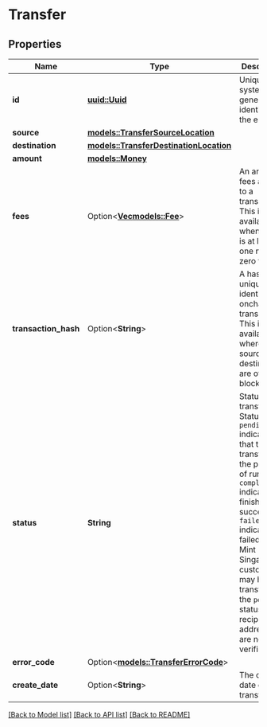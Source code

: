 # Transfer

## Properties

Name | Type | Description | Notes
------------ | ------------- | ------------- | -------------
**id** | [**uuid::Uuid**](uuid::Uuid.md) | Unique system generated identifier for the entity. | 
**source** | [**models::TransferSourceLocation**](TransferSourceLocation.md) |  | 
**destination** | [**models::TransferDestinationLocation**](TransferDestinationLocation.md) |  | 
**amount** | [**models::Money**](Money.md) |  | 
**fees** | Option<[**Vec<models::Fee>**](Fee.md)> | An array of fees applied to a transaction. This is only available when there is at least one non-zero fee. | [optional]
**transaction_hash** | Option<**String**> | A hash that uniquely identifies the onchain transaction. This is only available where either source or destination are of type blockchain. | [optional]
**status** | **String** | Status of the transfer. Status `pending` indicates that the transfer is in the process of running; `complete` indicates it finished successfully; `failed` indicates it failed. Circle Mint Singapore customers may have transfers in the `pending` status if the recipient addresses are not verified. | 
**error_code** | Option<[**models::TransferErrorCode**](TransferErrorCode.md)> |  | [optional]
**create_date** | Option<**String**> | The create date of the transfer. | [optional]

[[Back to Model list]](../README.md#documentation-for-models) [[Back to API list]](../README.md#documentation-for-api-endpoints) [[Back to README]](../README.md)


